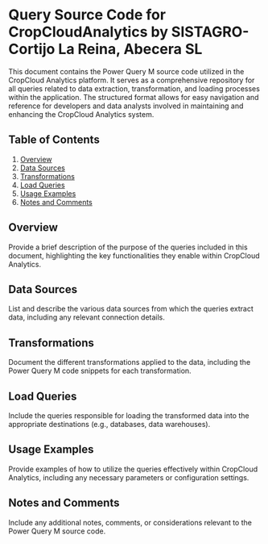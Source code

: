 # Query Source Code for CropCloudAnalytics by SISTAGRO-Cortijo La Reina, Abecera SL

This document contains the Power Query M source code utilized in the CropCloud Analytics platform. It serves as a comprehensive repository for all queries related to data extraction, transformation, and loading processes within the application. The structured format allows for easy navigation and reference for developers and data analysts involved in maintaining and enhancing the CropCloud Analytics system.

## Table of Contents
1. [Overview](#overview)
2. [Data Sources](#data-sources)
3. [Transformations](#transformations)
4. [Load Queries](#load-queries)
5. [Usage Examples](#usage-examples)
6. [Notes and Comments](#notes-and-comments)

## Overview
Provide a brief description of the purpose of the queries included in this document, highlighting the key functionalities they enable within CropCloud Analytics.

## Data Sources
List and describe the various data sources from which the queries extract data, including any relevant connection details.

## Transformations
Document the different transformations applied to the data, including the Power Query M code snippets for each transformation.

## Load Queries
Include the queries responsible for loading the transformed data into the appropriate destinations (e.g., databases, data warehouses).

## Usage Examples
Provide examples of how to utilize the queries effectively within CropCloud Analytics, including any necessary parameters or configuration settings.

## Notes and Comments
Include any additional notes, comments, or considerations relevant to the Power Query M source code.


